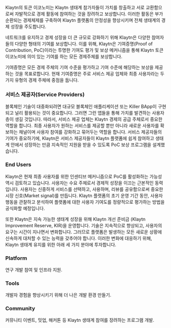 Klaytn의 토큰 이코노미는 Klaytn 생태계 참가자들이 가치를 창출하고 서로 교환함으로써 자발적으로 경제 활동에 참여하는 것을 장려하고 보상합니다. 이러한 활동은 부가 순환되는 경제체제를 구축하여 Klaytn 플랫폼의 안정성을 향상시키며 전체 생태계의 경제 성장을 주도합니다.

네트워크를 유지하고 경제 성장을 더 큰 규모로 강화하기 위해 Klaytn은 다양한 참여자들의 다양한 형태의 기여를 보상합니다. 이를 위해, Klaytn은 기여증명(Proof of Contribution, PoC)이라는 투명한 기여도 평가 및 보상 메커니즘을 통해 Klaytn 토큰 이코노미에 의미 있는 기여를 하는 모든 경제주체를 보상합니다.

기여증명은 모든 경제 주체의 기여 수준을 평가하고 기여 수준에 해당하는 보상을 제공하는 것을 목표로합니다. 현재 기여증명은 주로 서비스 제공 업체와 최종 사용자라는 두 가지 유형의 경제 주체에 중점을 둡니다.

### 서비스 제공자(Service Providers)<a id="service-providers"></a>

블록체인 기술이 대중화되려면 대규모 블록체인 애플리케이션 또는 Killer BApp이 구현되고 널리 활용되는 것이 중요합니다. 그러면 그런 앱들을 통해 가치를 발견하는 사용자층이 생길 것입니다. 따라서, 서비스 제공 업체는 Klaytn 경제의 공급 주체로서 중요한 역할을 합니다. 최종 사용자가 원하는 서비스를 제공할 뿐만 아니라 새로운 사용자를 확보하는 채널이며 사용자 참여를 강화하고 묶어두는 역할을 합니다. 서비스 제공자들의 기여가 중요하기에, Klaytn은 서비스 제공자들이 Klaytn 플랫폼에 쉽게 참여하고 생태계 안에서 성장하는 만큼 지속적인 지원을 받을 수 있도록 PoC 보상 프로그램을 설계했습니다.

### End Users <a id="end-users"></a>

Klaytn은 현재 최종 사용자를 위한 인센티브 메커니즘으로 PoC를 활성화하는 가능성 역시 검토하고 있습니다. 사용자는 수요 주체로서 경제적 성장을 이끄는 근본적인 동력입니다. 사용자는 신중하게 서비스를 선택하고, 사용하며, 리뷰를 공유함으로써 중요한 시장 신호(Market signal)를 만듭니다. Klaytn 플랫폼의 초기 운영 기간 동안, 사용자 행동을 관찰하고 분석하여 플랫폼에 대한 사용자 기여도를 정량적으로 평가하는 방법을 공식화할 예정입니다.

또한 Klaytn은 지속 가능한 생태계 성장을 위해 Klaytn 개선 준비금 (Klaytn Improvement Reserve, KIR)을 운영합니다. 기술은 지속적으로 향상되고, 사용자의 요구는 시간이 지나면서 변화합니다. 그러므로 플랫폼은 발생하는 모든 새로운 상황에 신속하게 대처할 수 있는 능력을 갖추어야 합니다. 이러한 변화에 대응하기 위해, Klaytn 생태계 유지를 위한 아래 세 가지 분야에 투자합니다.

### Platform <a id="platform"></a>

연구 개발 참여 및 인프라 지원.

### Tools <a id="tools"></a>

개발자 경험을 향상시키기 위해 더 나은 개발 환경 만들기.

### Community <a id="community"></a>

커뮤니티 이벤트, 밋업, 해커톤 등 Klaytn 생태계 참여를 장려하는 프로그램 개발.
